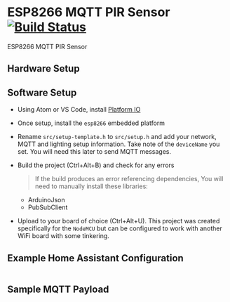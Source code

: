 # ESP8266 MQTT PIR Sensor [![Build Status](https://travis-ci.org/timmo001/ESP8266-MQTT-PIR-Sensor.svg?branch=master)](https://travis-ci.org/timmo001/ESP8266-MQTT-PIR-Sensor)
ESP8266 MQTT PIR Sensor

## Hardware Setup


## Software Setup
- Using Atom or VS Code, install [Platform IO](https://platformio.org/platformio-ide)
- Once setup, install the `esp8266` embedded platform
- Rename `src/setup-template.h` to `src/setup.h` and add your network, MQTT and lighting setup information. Take note of the `deviceName` you set. You will need this later to send MQTT messages.
- Build the project (Ctrl+Alt+B) and check for any errors

  > If the build produces an error referencing dependencies, You will need to manually install these libraries:
    - ArduinoJson
    - PubSubClient
- Upload to your board of choice (Ctrl+Alt+U). This project was created specifically for the `NodeMCU` but can be configured to work with another WiFi board with some tinkering.

## Example Home Assistant Configuration
```yaml
```

## Sample MQTT Payload
```json
```

